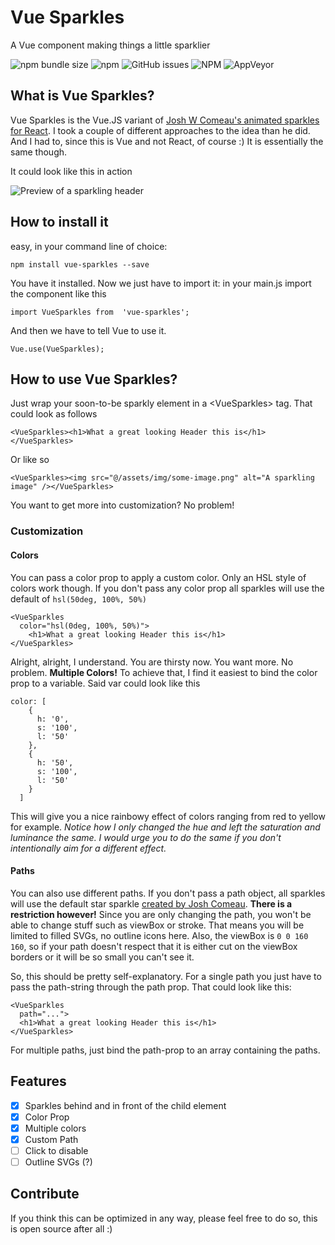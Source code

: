 
# Vue Sparkles
A Vue component making things a little sparklier

![npm bundle size](https://img.shields.io/bundlephobia/minzip/vue-sparkles)
![npm](https://img.shields.io/npm/v/vue-sparkles)
![GitHub issues](https://img.shields.io/github/issues/Thaiten/Vue-Sparkles)
![NPM](https://img.shields.io/npm/l/vue-sparkles)
![AppVeyor](https://img.shields.io/appveyor/build/Thaiten/Vue-Sparkles)

## What is Vue Sparkles?
Vue Sparkles is the Vue.JS variant of [Josh W Comeau's animated sparkles for React](https://joshwcomeau.com/react/animated-sparkles-in-react/).
I took a couple of different approaches to the idea than he did. And I had to, since this is Vue and not React, of course :)
It is essentially the same though.

It could look like this in action

![Preview of a sparkling header](https://i.imgur.com/jo9H0Ea.gif) 

## How to install it
easy, in your command line of choice:

    npm install vue-sparkles --save
You have it installed. Now we just have to import it:
in your main.js import the component like this

    import VueSparkles from  'vue-sparkles';
  And then we have to tell Vue to use it.
  

    Vue.use(VueSparkles);
## How to use Vue Sparkles?
Just wrap your soon-to-be sparkly element in a \<VueSparkles> tag. That could look as follows

    <VueSparkles><h1>What a great looking Header this is</h1></VueSparkles>
Or like so

    <VueSparkles><img src="@/assets/img/some-image.png" alt="A sparkling image" /></VueSparkles>
You want to get more into customization? No problem!
### Customization
#### Colors
You can pass a color prop to apply a custom color. Only an HSL style of colors work though. If you don't pass any color prop all sparkles will use the default of `hsl(50deg, 100%, 50%)`

    <VueSparkles
      color="hsl(0deg, 100%, 50%)">
        <h1>What a great looking Header this is</h1>
    </VueSparkles>
Alright, alright, I understand. You are thirsty now. You want more. No problem. **Multiple Colors!**
To achieve that, I find it easiest to bind the color prop to a variable. Said var could look like this

    color: [
        {
          h: '0',
          s: '100',
          l: '50'
        },
        {
          h: '50',
          s: '100',
          l: '50'
        }
      ]
  This will give you a nice rainbowy effect of colors ranging from red to yellow for example. *Notice how I only changed the hue and left the saturation and luminance the same. I would urge you to do the same if you don't intentionally aim for a different effect.*
  #### Paths
  You can also use different paths. If you don't pass a path object, all sparkles will use the default star sparkle [created by Josh Comeau](https://joshwcomeau.com/react/animated-sparkles-in-react/#creating-an-asset).
  **There is a restriction however!** Since you are only changing the path, you won't be able to change stuff such as viewBox or stroke. That means you will be limited to filled SVGs, no outline icons here. Also, the viewBox is `0 0 160 160`, so if your path doesn't respect that it is either cut on the viewBox borders or it will be so small you can't see it.

So, this should be pretty self-explanatory. For a single path you just have to pass the path-string through the path prop. That could look like this:

    <VueSparkles
      path="...">
      <h1>What a great looking Header this is</h1>
    </VueSparkles>
For multiple paths, just bind the path-prop to an array containing the paths.
## Features

- [x] Sparkles behind and in front of the child element
- [x] Color Prop
- [x] Multiple colors
- [x] Custom Path
- [ ] Click to disable
- [ ] Outline SVGs (?)
## Contribute
If you think this can be optimized in any way, please feel free to do so, this is open source after all :)
